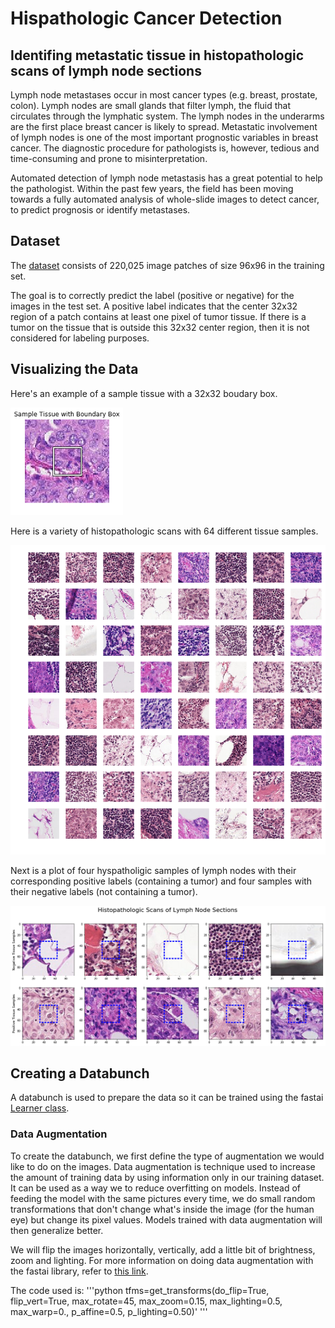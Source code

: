 # Hispathologic Cancer Detection
## Identifing metastatic tissue in histopathologic scans of lymph node sections

Lymph node metastases occur in most cancer types (e.g. breast, prostate, colon). Lymph nodes are small glands that filter lymph, the fluid that circulates through the lymphatic system. The lymph nodes in the underarms are the first place breast cancer is likely to spread. Metastatic involvement of lymph nodes is one of the most important prognostic variables in breast cancer. The diagnostic procedure for pathologists is, however, tedious and time-consuming and prone to misinterpretation. 

Automated detection of lymph node metastasis has a great potential to help the pathologist. Within the past few years, the field has been moving towards a fully automated analysis of whole-slide images to detect cancer, to predict prognosis or identify metastases. 

## Dataset

The [dataset](https://www.kaggle.com/c/histopathologic-cancer-detection/data) consists of 220,025 image patches of size 96x96 in the training set. 

The goal is to correctly predict the label (positive or negative) for the images in the test set. A positive label indicates that the center 32x32 region of a patch contains at least one pixel of tumor tissue. If there is a tumor on the tissue that is outside this 32x32 center region, then it is not considered for labeling purposes. 

## Visualizing the Data

Here's an example of a sample tissue with a 32x32 boudary box.

<img src="https://github.com/mlsmall/Hispathologic-Cancer-Detection/blob/master/sample%20tissue.png" width="180" />

Here is a variety of histopathologic scans with 64 different tissue samples.

<img src="https://github.com/mlsmall/Hispathologic-Cancer-Detection/blob/master/sample%20tissues.png" width='600' />

Next is a plot of four hyspatholigic samples of lymph nodes with their corresponding positive labels (containing a tumor) and four samples with their negative labels (not containing a tumor).

<img src="https://github.com/mlsmall/Hispathologic-Cancer-Detection/blob/master/positive%20and%20negative%20samples.png" width='1080' />

## Creating a Databunch

A databunch is used to prepare the data so it can be trained using the fastai [Learner class](https://docs.fast.ai/basic_train.html#Learner).

### Data Augmentation

To create the databunch, we first define the type of augmentation we would like to do on the images. Data augmentation is technique used to increase the amount of training data by using information only in our training dataset. It can be used as a way we to reduce overfitting on models. Instead of feeding the model with the same pictures every time, we do small random transformations that don't change what's inside the image (for the human eye) but change its pixel values. Models trained with data augmentation will then generalize better.

We will flip the images horizontally, vertically, add a little bit of brightness, zoom and lighting. For more information on doing data augmentation with the fastai library, refer to [this link](https://docs.fast.ai/vision.transform.html#Data-augmentation).

The code used is:
'''python
tfms=get_transforms(do_flip=True, flip_vert=True, max_rotate=45, max_zoom=0.15,
               max_lighting=0.5, max_warp=0., p_affine=0.5, p_lighting=0.50)'
'''
